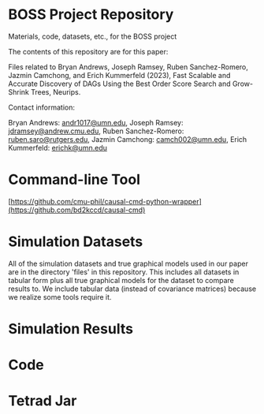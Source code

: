 # BOSS Project Repository
Materials, code, datasets, etc., for the BOSS project

The contents of this repository are for this paper:

Files related to Bryan Andrews, Joseph Ramsey, Ruben Sanchez-Romero, Jazmin Camchong, and Erich Kummerfeld (2023), Fast Scalable and Accurate Discovery of DAGs Using the Best Order Score Search and Grow-Shrink Trees, Neurips.

Contact information:

Bryan Andrews: andr1017@umn.edu, Joseph Ramsey: jdramsey@andrew.cmu.edu, Ruben Sanchez-Romero: ruben.saro@rutgers.edu, Jazmin Camchong: camch002@umn.edu, Erich Kummerfeld: erichk@umn.edu

# Command-line Tool

[https://github.com/cmu-phil/causal-cmd-python-wrapper](https://github.com/bd2kccd/causal-cmd)

# Simulation Datasets

All of the simulation datasets and true graphical models used in our paper are in the directory 'files' in this repository. This includes all datasets in tabular form plus all true graphical models for the dataset
to compare results to. We include tabular data (instead of covariance matrices) because we 
realize some tools require it.

# Simulation Results

# Code

# Tetrad Jar

